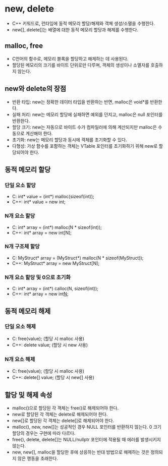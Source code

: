 # new, delete
- C++ 키워드로, 런타임에 동적 메모리 할당/해제와 객체 생성/소멸을 수행한다.
- new[], delete[]는 배열에 대한 동적 메모리 할당과 해제를 수행한다.

## malloc, free
- C언어의 함수로, 메모리 블록을 할당하고 해제하는 데 사용된다.
- 할당된 메모리의 크기를 바이트 단위로만 다루며, 객체의 생성이나 소멸자를 호출하지 않는다.

## new와 delete의 장점
- 반환 타입: new는 정확한 데이터 타입을 반환하는 반면, malloc은 void*를 반환한다.
- 실패 처리: new는 메모리 할당에 실패하면 예외를 던지고, malloc은 null 포인터를 반환한다.
- 할당 크기: new는 자동으로 바이트 수가 컴파일러에 의해 계산되지만 malloc은 수동으로 계산해야 한다.
- 초기화: new는 메모리 할당과 동시에 객체를 초기화할 수 있다.
- 다형성: 가상 함수를 포함하는 객체는 VTable 포인터를 초기화하기 위해 new로 할당되어야 한다.

## 동적 메모리 할당

### 단일 요소 할당
- C: int* value = (int*) malloc(sizeof(int));
- C++: int* value = new int;

### N개 요소 할당
- C: int* array = (int*) malloc(N * sizeof(int));
- C++: int* array = new int[N];

### N개 구조체 할당
- C: MyStruct* array = (MyStruct*) malloc(N * sizeof(MyStruct));
- C++: MyStruct* array = new MyStruct[N];

### N개 요소 할당 및 0으로 초기화
- C: int* array = (int*) calloc(N, sizeof(int));
- C++: int* array = new int[N]();

## 동적 메모리 해제

### 단일 요소 해제
- C: free(value); (할당 시 malloc 사용)
- C++: delete value; (할당 시 new 사용)

### N개 요소 해제
- C: free(value); (할당 시 malloc 사용)
- C++: delete[] value; (할당 시 new[] 사용)

## 할당 및 해제 속성
- malloc()으로 할당된 각 객체는 free()로 해제되어야 한다.
- new로 할당된 각 객체는 delete로 해제되어야 한다.
- new[]로 할당된 각 객체는 delete[]로 해제되어야 한다.
- malloc(), new, new[]는 성공적인 경우 NULL 포인터를 반환하지 않는다. 0 크기 할당의 경우는 구현에 따라 다르다.
- free(), delete, delete[]는 NULL/nullptr 포인터에 적용될 때 에러를 발생시키지 않는다.
- new, new[], malloc을 할당한 후에 상응하는 반대 방법으로 해제하는 것은 정의되지 않은 행동을 초래한다.
